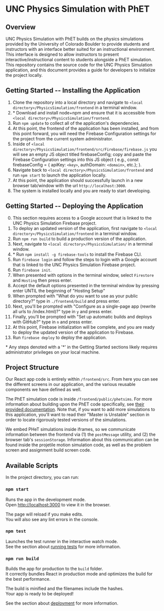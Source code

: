 # UNC Physics Simulation with PhET

## Overview
UNC Physics Simulation with PhET builds on the physics simulations provided by the University of Colorado Boulder to provide students and instructors with an interface better suited for an instructional environment. This interface is designed to allow instructors to present interactive/instructional content to students alongside a PhET simulation. This repository contains the source code for the UNC Physics Simulation application, and this document provides a guide for developers to initialize the project locally.

## Getting Started -- Installing the Application
  1. Clone the repository into a local directory and navigate to `<local directory>/PhysicsSimulation/frontend` in a terminal window.
  2. \* Download and install node+npm and ensure that it is accessible from `<local directory>/PhysicsSimulation/frontend`.
  3. Run `npm update` to collect all of the application's dependencies.
  4. At this point, the frontend of the application has been installed, and from this point forward, you will need the Firebase Configuration settings for the              project from the current system administrator.
  6. Inside of `<local directory>/PhysicsSimulation/frontend/src/Firebase/firebase.js` you will see an empty JS object titled firebaseConfig; copy and paste the            Firebase Configuration settings into this JS object ( e.g., const firebaseConfig = { apiKey: `<key>`, authDomain: `<domain>`, etc.}; ).
  7. Navigate back to `<local directory>/PhysicsSimulation/frontend` and run `npm start` to launch the application locally.
  8. At this point, the application should successfully launch in a new browser tab/window with the url `http://localhost:3000`.
  9. The system is installed locally and you are ready to start developing.

## Getting Started -- Deploying the Application
  0. This section requires access to a Google account that is linked to the UNC Physics Simulation Firebase project.
  1. To deploy an updated version of the application, first navigate to `<local directory>/PhysicsSimulation/frontend` in a terminal window.
  2. Run `npm run build` to build a production version of the application.
  3. Next, navigate to `<local directory>/PhysicsSimulation/` in a terminal window.
  5. \* Run `npm install -g firebase-tools` to install the Firebase CLI.
  6. Run `firebase login` and follow the steps to login with a Google account that is linked to the UNC Physics Simulation Firebase project.
  7. Run `firebase init`.
  8. When presented with options in the terminal window, select `Firestore` and `Hosting` then press enter.
  9. Accept the default options presented in the terminal window by pressing enter UNTIL the beginning of "Hosting Setup"
  10. When prompted with "What do you want to use as your public directory?" type in `./frontend/build` and press enter.
  11. Next, you'll be prompted with "Configure as a single-page app (rewrite all urls to /index.html)?" type in `y` and press enter.
  12. Finally, you'll be prompted with "Set up automatic builds and deploys with GitHub?" type in `n` and press enter.
  13. At this point, Firebase initialization will be complete, and you are ready to deploy the updated version of the application to Firebase.
  14. Run `firebase deploy` to deploy the application.

\* Any steps denoted with a '\*' in the Getting Started sections likely requires administrator privileges on your local machine.

## Project Structure

Our React app code is entirely within `/frontend/src`. From here you can see the different screens in our application, and the various reusable components we have defined as well.

The PhET simulation code is inside `/frontend/public/phetsims`. For more information about building upon the PhET code specifically, see [their provided documentation](https://github.com/phetsims/phet-info/blob/master/doc/phet-development-overview.md). Note that, if you want to add more simulations to this application, you'll want to read their "Master is Unstable" section in order to locate rigorously tested versions of the simulations.

We embed PHeT simulations inside iframes, so we communicate information between the frontend via (1) the `postMessage` utility, and (2) the browser tab's `sessionStorage`. Information about this communication can be found inside the projetile motion simulation code, as well as the problem screen and assignment build screen code.

## Available Scripts

In the project directory, you can run:

### `npm start`

Runs the app in the development mode.\
Open [http://localhost:3000](http://localhost:3000) to view it in the browser.

The page will reload if you make edits.\
You will also see any lint errors in the console.

### `npm test`

Launches the test runner in the interactive watch mode.\
See the section about [running tests](https://facebook.github.io/create-react-app/docs/running-tests) for more information.

### `npm run build`

Builds the app for production to the `build` folder.\
It correctly bundles React in production mode and optimizes the build for the best performance.

The build is minified and the filenames include the hashes.\
Your app is ready to be deployed!

See the section about [deployment](https://facebook.github.io/create-react-app/docs/deployment) for more information.

